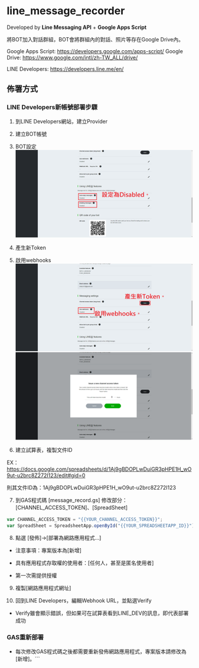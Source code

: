 # line_message_recorder

Developed by **Line Messaging API** + **Google Apps Script**

將BOT加入對話群組，BOT會將群組內的對話、照片等存在Google Drive內。

Google Apps Script: https://developers.google.com/apps-script/
Google Drive: https://www.google.com/intl/zh-TW_ALL/drive/

LINE Developers: https://developers.line.me/en/

## 佈署方式

### LINE Developers新帳號部署步驟

1) 到LINE Developers網站，建立Provider

2) 建立BOT帳號

3) BOT設定
![GITHUB](https://raw.githubusercontent.com/mkbs1419/line_message_recorder/master/PNG/1.png "修改BOT設定")
4) 產生新Token
5) 啟用webhooks
![GITHUB](https://raw.githubusercontent.com/mkbs1419/line_message_recorder/master/PNG/2-1.png "修改BOT設定")
![GITHUB](https://raw.githubusercontent.com/mkbs1419/line_message_recorder/master/PNG/2-2.png "修改BOT設定")
6) 建立試算表，複製文件ID

EX： https://docs.google.com/spreadsheets/d/1Aj9gBDOPLwDuiGR3pHPE1H_wO9ut-u2brc8Z272I123/edit#gid=0

則其文件ID為：1Aj9gBDOPLwDuiGR3pHPE1H_wO9ut-u2brc8Z272I123

7) 到GAS程式碼 [message_record.gs]
修改部分：[CHANNEL_ACCESS_TOKEN]、[SpreadSheet]
```js
var CHANNEL_ACCESS_TOKEN = "{{YOUR_CHANNEL_ACCESS_TOKEN}}";
var SpreadSheet = SpreadsheetApp.openById("{{YOUR_SPREADSHEETAPP_ID}}");
```

8) 點選 [發佈]→[部署為網路應用程式...]

* 注意事項：專案版本為[新增]

* 具有應用程式存取權的使用者：[任何人，甚至是匿名使用者]

* 第一次需提供授權

9) 複製[網路應用程式網址]

10) 回到LINE Developers，編輯Webhook URL，並點選Verify
* Verify雖會顯示錯誤，但如果可在試算表看到LINE_DEV的訊息，即代表部署成功

### GAS重新部署

* 每次修改GAS程式碼之後都需要重新發佈網路應用程式，專案版本請修改為[新增]。```